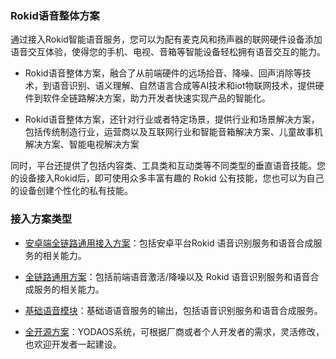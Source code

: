 ### Rokid语音整体方案

通过接入Rokid智能语音服务，您可以为配有麦克风和扬声器的联网硬件设备添加语音交互体验，使得您的手机、电视、音箱等智能设备轻松拥有语音交互的能力。

- Rokid语音整体方案，融合了从前端硬件的远场拾音、降噪、回声消除等技术，到语音识别、语义理解、自然语言合成等AI技术和iot物联网技术，提供硬件到软件全链路解决方案，助力开发者快速实现产品的智能化。
   
- Rokid语音整体方案，还针对行业或者特定场景，提供行业和场景解决方案，包括传统制造行业，运营商以及互联网行业和智能音箱解决方案、儿童故事机解决方案、智能电视解决方案

同时，平台还提供了包括内容类、工具类和互动类等不同类型的垂直语音技能。您的设备接入Rokid后，即可使用众多丰富有趣的 Rokid 公有技能，您也可以为自己的设备创建个性化的私有技能。

### 接入方案类型

- [安卓端全链路通用接入方案](./fullLink/fulllink-new.md)：包括安卓平台Rokid 语音识别服务和语音合成服务的相关能力。 

- [全链路通用方案](./fullLink/fulllink.md)：包括前端语音激活/降噪以及 Rokid 语音识别服务和语音合成服务的相关能力。 

- [基础语音模块](./speechTTS/speechtts.md)：基础语语音服务的输出，包括语音识别服务和语音合成服务。

- [全开源方案](https://developer.rokid.com/docs/5-enableVoice/rokid-vsvy-sdk-docs/yodaosSystem/system-service.html)：YODAOS系统，可根据厂商或者个人开发者的需求，灵活修改，也欢迎开发者一起建设。


